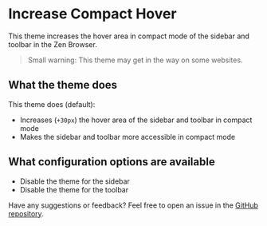 
# Increase Compact Hover

This theme increases the hover area in compact mode of the sidebar and toolbar in the Zen Browser.

> Small warning: This theme may get in the way on some websites.

## What the theme does

This theme does (default):

- Increases (``+30px``) the hover area of the sidebar and toolbar in compact mode
- Makes the sidebar and toolbar more accessible in compact mode

## What configuration options are available

- Disable the theme for the sidebar
- Disable the theme for the toolbar

Have any suggestions or feedback? Feel free to open an issue in the [GitHub repository](https://github.com/burnt0rice/zen-themes/issues).
